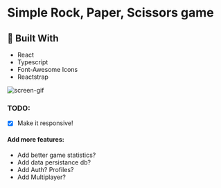 # Simple Rock, Paper, Scissors game

## :hammer: Built With
- React
- Typescript
- Font-Awesome Icons
- Reactstrap

![screen-gif](https://i.imgur.com/brDWquV.gif)

### TODO:
- [x] Make it responsive!

####  Add more features:
-  Add better game statistics?
-  Add data persistance db?
-  Add Auth? Profiles?
-  Add Multiplayer?
